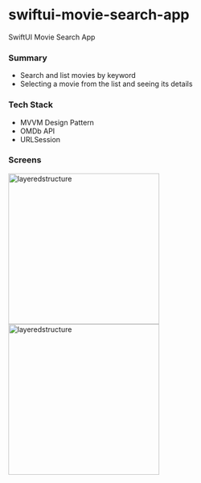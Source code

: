# swiftui-movie-search-app

SwiftUI Movie Search App

### Summary

- Search and list movies by keyword
- Selecting a movie from the list and seeing its details

### Tech Stack

- MVVM Design Pattern
- OMDb API
- URLSession

### Screens

<img width="300" alt="layeredstructure" src="https://github.com/mehmetozkn/swiftui-movie-search-app/assets/75026832/5209eaaa-040d-43a8-a01e-0afdf2f878b3">

<img width="300" alt="layeredstructure" src="https://github.com/mehmetozkn/swiftui-movie-search-app/assets/75026832/52c7357c-9f73-4360-bf45-e72962a3a869">

